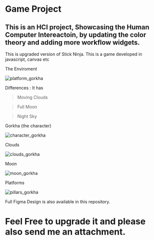 # Game Project
## This is an HCI project, Showcasing the Human Computer Intereactoin, by updating the color theory and adding more workflow widgets.
This is upgraded version of Stick Ninja.
This is a game developed in javascript, canvas etc

 The Enviroment

 
![platform_gorkha](https://github.com/project-powerful/Game-Project/assets/89703453/1ccca3b8-7856-4bc7-85a3-656b5b699bcd)

Differences :
It has
> Moving Clouds

> Full Moon

> Night Sky

Gorkha (the character)


![character_gorkha](https://github.com/project-powerful/Game-Project/assets/89703453/b6071f7c-929c-46cd-92bb-01a562324050)

Clouds 


![clouds_gorkha](https://github.com/project-powerful/Game-Project/assets/89703453/b625ad86-18b7-4ab1-80e0-e65a0ec02332)

Moon


![moon_gorkha](https://github.com/project-powerful/Game-Project/assets/89703453/ce7fdb36-201f-45ef-9b60-ca8f74e148a4)

Platforms


![pillars_gorkha](https://github.com/project-powerful/Game-Project/assets/89703453/a0b43c13-9349-4538-9b7c-6d337b1e6c90)

Full Figma Design is also available in this repository. 

# Feel Free to upgrade it and please also send me an attachment.

